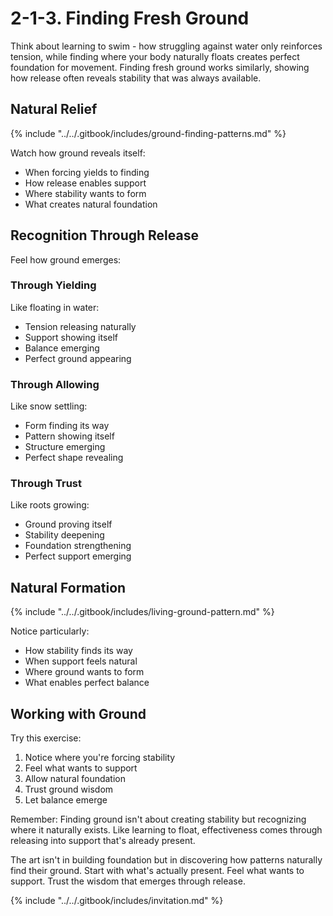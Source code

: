 # 2-1-3. Finding Fresh Ground

Think about learning to swim - how struggling against water only reinforces tension, while finding where your body naturally floats creates perfect foundation for movement. Finding fresh ground works similarly, showing how release often reveals stability that was always available.

## Natural Relief

{% include "../../.gitbook/includes/ground-finding-patterns.md" %}

Watch how ground reveals itself:

* When forcing yields to finding
* How release enables support
* Where stability wants to form
* What creates natural foundation

## Recognition Through Release

Feel how ground emerges:

### Through Yielding

Like floating in water:

* Tension releasing naturally
* Support showing itself
* Balance emerging
* Perfect ground appearing

### Through Allowing

Like snow settling:

* Form finding its way
* Pattern showing itself
* Structure emerging
* Perfect shape revealing

### Through Trust

Like roots growing:

* Ground proving itself
* Stability deepening
* Foundation strengthening
* Perfect support emerging

## Natural Formation

{% include "../../.gitbook/includes/living-ground-pattern.md" %}



Notice particularly:

* How stability finds its way
* When support feels natural
* Where ground wants to form
* What enables perfect balance

## Working with Ground

Try this exercise:

1. Notice where you're forcing stability
2. Feel what wants to support
3. Allow natural foundation
4. Trust ground wisdom
5. Let balance emerge

Remember: Finding ground isn't about creating stability but recognizing where it naturally exists. Like learning to float, effectiveness comes through releasing into support that's already present.

The art isn't in building foundation but in discovering how patterns naturally find their ground. Start with what's actually present. Feel what wants to support. Trust the wisdom that emerges through release.

{% include "../../.gitbook/includes/invitation.md" %}

